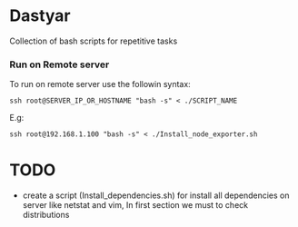 # Dastyar
Collection of bash scripts for repetitive tasks

### Run on Remote server

To run on remote server use the followin syntax:

```ssh root@SERVER_IP_OR_HOSTNAME "bash -s" < ./SCRIPT_NAME```

E.g:

```ssh root@192.168.1.100 "bash -s" < ./Install_node_exporter.sh```

# TODO
* create a script (Install_dependencies.sh) for install all dependencies on server like netstat and vim, In first section we must to check distributions
